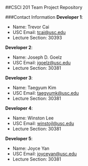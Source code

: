 ##CSCI 201 Team Project Repository

###Contact Information
**Developer 1**:
  + Name: Trevor Cai
  + USC Email: tcai@usc.edu
  + Lecture Section: 30393

**Developer 2**:
  + Name: Joseph D. Goelz
  + USC Email: jgoelz@usc.edu
  + Lecture Section: 30381

**Developer 3**:
  + Name: Taegyum Kim
  + USC Email: taegyumk@usc.edu
  + Lecture Section: 30381

**Developer 4**:
  + Name: Winston Lee
  + USC Email: winstojl@usc.edu
  + Lecture Section: 30381

**Developer 5**:
  + Name: Joyce Yan
  + USC Email: joyceyan@usc.edu
  + Lecture Section: 30381